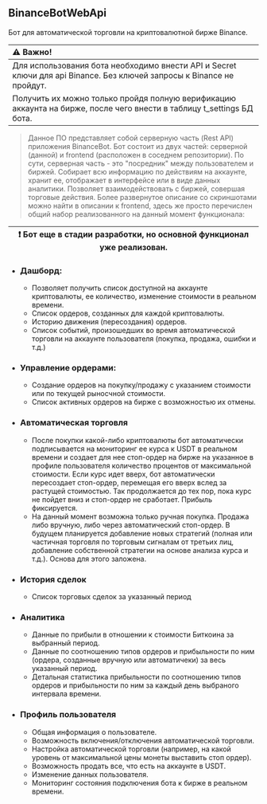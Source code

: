 ## BinanceBotWebApi
Бот для автоматической торговли на криптовалютной бирже Binance.

| :warning: Важно!                                                                                                      |
|:----------------------------------------------------------------------------------------------------------------------|
| Для использования бота необходимо внести API и Secret ключи для api Binance. Без ключей запросы к Binance не пройдут. |
| Получить их можно только пройдя полную верификацию аккаунта на бирже, после чего внести в таблицу t_settings БД бота.          |

> Данное ПО представляет собой серверную часть (Rest API) приложения BinanceBot. Бот состоит из двух частей: 
> серверной (данной) и frontend (расположен в соседнем репозитории). По сути, серверная часть - это "посредник"
> между пользователем и биржей. Собирает всю информацию по действиям на аккаунте, хранит ее, отображает в интерфейсе или
> в виде данных аналитики. Позволяет взаимодействовать с биржей, совершая торговые действия. Более развернутое описание со 
> скриншотами можно найти в описании к frontend, здесь же просто перечислен общий набор реализованного на данный момент функционала: 

| :exclamation:  Бот еще в стадии разработки, но основной функционал уже реализован. |
|------------------------------------------------------------------------------------|

- ### Дашборд:
  - Позволяет получить список доступной на аккаунте криптовалюты, ее количество, изменение стоимости в реальном времени.
  - Список ордеров, созданных для каждой криптовалюты.
  - Историю движения (пересоздания) ордеров.
  - Список событий, произошедших во время автоматической торговли на аккаунте пользователя (покупка, продажа, ошибки и т.д.)

- ### Управление ордерами:
  - Создание ордеров на покупку/продажу с указанием стоимости или по текущей рыносчной стоимости.
  - Список активных ордеров на бирже с возможностью их отмены.

- ### Автоматическая торговля
  - После покупки какой-либо криптовалюты бот автоматически подписывается на мониторинг ее курса к USDT в реальном времени и
  создает для нее стоп-ордер на бирже на указанное в профиле пользователя количество процентов от максимальной стоимости.
  Если курс идет вверх, бот автоматически пересоздает стоп-ордер, перемещая его вверх вслед за растущей стоимостью. Так продолжается до
  тех пор, пока курс не пойдет вниз и стоп-ордер не сработает. Прибыль фиксируется.
  - На данный момент возможна только ручная покупка. Продажа либо вручную, либо через автоматический стоп-ордер. В будущем планируется
  добавление новых стратегий (полная или частичная торговля по торговым сигналам от третьих лиц, добавление собственной стратегии на основе
  анализа курса и т.д.). Основа для этого заложена.

- ### История сделок
  - Список торговых сделок за указанный период

- ### Аналитика
  - Данные по прибыли в отношении к стоимости Биткоина за выбранный период.
  - Данные по соотношению типов ордеров и прибыльности по ним (ордера, созданные вручную или автоматичеки) за весь указанный период.
  - Детальная статистика прибыльности по соотношению типов ордеров и прибыльности по ним за каждый день выбраного интервала времени.

- ### Профиль пользователя
  - Общая информация о пользователе.
  - Возможность включения/отключения автоматической торговли.
  - Настройка автоматической торговли (например, на какой уровень от максимальной цены монеты выставить стоп ордер).
  - Возможность продать все, что есть на аккаунте в USDT.
  - Изменение данных пользователя.
  - Мониторинг состояния подключения бота к бирже в реальном времени.
